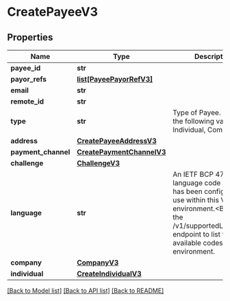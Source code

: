 # CreatePayeeV3

## Properties
Name | Type | Description | Notes
------------ | ------------- | ------------- | -------------
**payee_id** | **str** |  | [optional] 
**payor_refs** | [**list[PayeePayorRefV3]**](PayeePayorRefV3.md) |  | [optional] 
**email** | **str** |  | 
**remote_id** | **str** |  | 
**type** | **str** | Type of Payee. One of the following values: Individual, Company | 
**address** | [**CreatePayeeAddressV3**](CreatePayeeAddressV3.md) |  | 
**payment_channel** | [**CreatePaymentChannelV3**](CreatePaymentChannelV3.md) |  | [optional] 
**challenge** | [**ChallengeV3**](ChallengeV3.md) |  | [optional] 
**language** | **str** | An IETF BCP 47 language code which has been configured for use within this Velo environment.&lt;BR&gt; See the /v1/supportedLanguages endpoint to list the available codes for an environment.  | [optional] 
**company** | [**CompanyV3**](CompanyV3.md) |  | [optional] 
**individual** | [**CreateIndividualV3**](CreateIndividualV3.md) |  | [optional] 

[[Back to Model list]](../README.md#documentation-for-models) [[Back to API list]](../README.md#documentation-for-api-endpoints) [[Back to README]](../README.md)


